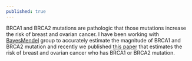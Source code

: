 ```yaml
---
published: true
---
```


BRCA1 and BRCA2 mutations are pathologic that those mutations increase the risk of breast and ovarian cancer. I have been working with [BayesMendel](https://projects.iq.harvard.edu/bayesmendel/home) group to accurately estimate the magnitude of BRCA1 and BRCA2 mutation and recently we published [this paper](https://academic.oup.com/jncics/advance-article/doi/10.1093/jncics/pkaa029/5824305) that estimates the risk of breast and ovarian cancer who has BRCA1 or BRCA2 mutation. 
